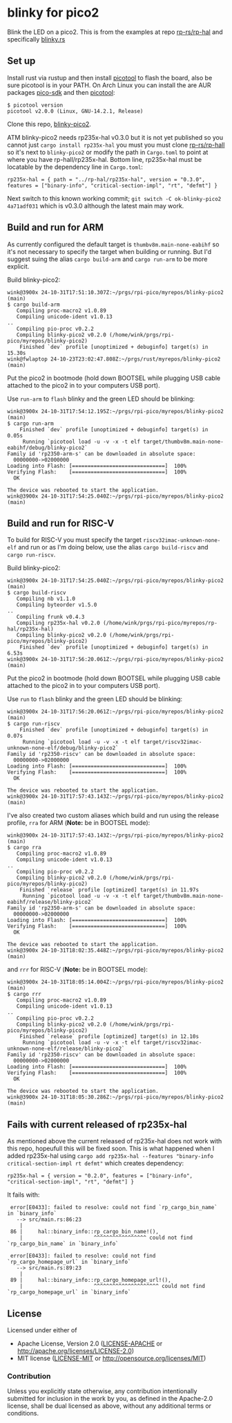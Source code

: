# blinky for pico2

Blink the LED on a pico2. This is from the examples at repo [rp-rs/rp-hal](https://github.com/rp-rs/rp-hal)
and specifically [blinky.rs](https://github.com/rp-rs/rp-hal/blob/b41c5a7e56c4d31e16dc3ff43a802bb007d1e0bb/rp235x-hal-examples/src/bin/blinky.rs)

## Set up

Install rust via rustup and then install [picotool](https://github.com/raspberrypi/picotool)
to flash the board, also be sure picotool is in your PATH. On Arch Linux you can install
the are AUR packages [pico-sdk](https://aur.archlinux.org/packages/pico-sdk) and then
[picotool](https://aur.archlinux.org/packages/picotool):
```
$ picotool version
picotool v2.0.0 (Linux, GNU-14.2.1, Release)
```

Clone this repo, [blinky-pico2](https://github.com/winksaville/blinky-pico2).

ATM blinky-pico2 needs rp235x-hal v0.3.0 but it is not yet published
so you cannot just `cargo install rp235x-hal` you must
you must clone [rp-rs/rp-hall](https://github.com/rp-rs/rp-hal) so
it's next to `blinky-pico2` or modify the path in `Cargo.toml` to point at
where you have rp-hall/rp235x-hal. Bottom line, rp235x-hal must be locatable
by the dependency line in `Cargo.toml`:
```
rp235x-hal = { path = "../rp-hal/rp235x-hal", version = "0.3.0", features = ["binary-info", "critical-section-impl", "rt", "defmt"] }
```

Next switch to this known working commit;
`git switch -C ok-blinky-pico2 4a71adf031` which is v0.3.0 although
the latest main may work.

## Build and run for ARM

As currently configured the default target is `thumbv8m.main-none-eabihf` so
it's not necessary to specify the target when building or running. But
I'd suggest suing the alias `cargo build-arm` and `cargo run-arm` to be
more explicit.

Build blinky-pico2:
```console
wink@3900x 24-10-31T17:51:10.307Z:~/prgs/rpi-pico/myrepos/blinky-pico2 (main)
$ cargo build-arm
   Compiling proc-macro2 v1.0.89
   Compiling unicode-ident v1.0.13
..
   Compiling pio-proc v0.2.2
   Compiling blinky-pico2 v0.2.0 (/home/wink/prgs/rpi-pico/myrepos/blinky-pico2)
    Finished `dev` profile [unoptimized + debuginfo] target(s) in 15.30s
wink@fwlaptop 24-10-23T23:02:47.808Z:~/prgs/rust/myrepos/blinky-pico2 (main)
```

Put the pico2 in bootmode (hold down BOOTSEL while plugging USB cable
attached to the pico2 in to your computers USB port).

Use `run-arm` to `flash` blinky and the green LED should be blinking:
```console
wink@3900x 24-10-31T17:54:12.195Z:~/prgs/rpi-pico/myrepos/blinky-pico2 (main)
$ cargo run-arm
    Finished `dev` profile [unoptimized + debuginfo] target(s) in 0.05s
     Running `picotool load -u -v -x -t elf target/thumbv8m.main-none-eabihf/debug/blinky-pico2`
Family id 'rp2350-arm-s' can be downloaded in absolute space:
  00000000->02000000
Loading into Flash: [==============================]  100%
Verifying Flash:    [==============================]  100%
  OK

The device was rebooted to start the application.
wink@3900x 24-10-31T17:54:25.040Z:~/prgs/rpi-pico/myrepos/blinky-pico2 (main)
```

## Build and run for RISC-V

To build for RISC-V you must specify the target `riscv32imac-unknown-none-elf` and
run or as I'm doing below, use the alias `cargo build-riscv` and `cargo run-riscv`.

Build blinky-pico2:
```console
wink@3900x 24-10-31T17:54:25.040Z:~/prgs/rpi-pico/myrepos/blinky-pico2 (main)
$ cargo build-riscv
   Compiling nb v1.1.0
   Compiling byteorder v1.5.0
..
   Compiling frunk v0.4.3
   Compiling rp235x-hal v0.2.0 (/home/wink/prgs/rpi-pico/myrepos/rp-hal/rp235x-hal)
   Compiling blinky-pico2 v0.2.0 (/home/wink/prgs/rpi-pico/myrepos/blinky-pico2)
    Finished `dev` profile [unoptimized + debuginfo] target(s) in 6.53s
wink@3900x 24-10-31T17:56:20.061Z:~/prgs/rpi-pico/myrepos/blinky-pico2 (main)
```

Put the pico2 in bootmode (hold down BOOTSEL while plugging USB cable
attached to the pico2 in to your computers USB port).

Use `run` to `flash` blinky and the green LED should be blinking:
```console
wink@3900x 24-10-31T17:56:20.061Z:~/prgs/rpi-pico/myrepos/blinky-pico2 (main)
$ cargo run-riscv
    Finished `dev` profile [unoptimized + debuginfo] target(s) in 0.07s
     Running `picotool load -u -v -x -t elf target/riscv32imac-unknown-none-elf/debug/blinky-pico2`
Family id 'rp2350-riscv' can be downloaded in absolute space:
  00000000->02000000
Loading into Flash: [==============================]  100%
Verifying Flash:    [==============================]  100%
  OK

The device was rebooted to start the application.
wink@3900x 24-10-31T17:57:43.143Z:~/prgs/rpi-pico/myrepos/blinky-pico2 (main)
```

I've also created two custom aliases which build and run
using the release profile, `rra` for ARM (**Note:** be in BOOTSEL mode):
```console
wink@3900x 24-10-31T17:57:43.143Z:~/prgs/rpi-pico/myrepos/blinky-pico2 (main)
$ cargo rra
   Compiling proc-macro2 v1.0.89
   Compiling unicode-ident v1.0.13
..
   Compiling pio-proc v0.2.2
   Compiling blinky-pico2 v0.2.0 (/home/wink/prgs/rpi-pico/myrepos/blinky-pico2)
    Finished `release` profile [optimized] target(s) in 11.97s
     Running `picotool load -u -v -x -t elf target/thumbv8m.main-none-eabihf/release/blinky-pico2`
Family id 'rp2350-arm-s' can be downloaded in absolute space:
  00000000->02000000
Loading into Flash: [==============================]  100%
Verifying Flash:    [==============================]  100%
  OK

The device was rebooted to start the application.
wink@3900x 24-10-31T18:02:35.448Z:~/prgs/rpi-pico/myrepos/blinky-pico2 (main)
```

and `rrr` for RISC-V (**Note:** be in BOOTSEL mode):
```console
wink@3900x 24-10-31T18:05:14.004Z:~/prgs/rpi-pico/myrepos/blinky-pico2 (main)
$ cargo rrr
   Compiling proc-macro2 v1.0.89
   Compiling unicode-ident v1.0.13
..
   Compiling pio-proc v0.2.2
   Compiling blinky-pico2 v0.2.0 (/home/wink/prgs/rpi-pico/myrepos/blinky-pico2)
    Finished `release` profile [optimized] target(s) in 12.10s
     Running `picotool load -u -v -x -t elf target/riscv32imac-unknown-none-elf/release/blinky-pico2`
Family id 'rp2350-riscv' can be downloaded in absolute space:
  00000000->02000000
Loading into Flash: [==============================]  100%
Verifying Flash:    [==============================]  100%
  OK

The device was rebooted to start the application.
wink@3900x 24-10-31T18:05:30.286Z:~/prgs/rpi-pico/myrepos/blinky-pico2 (main)
```

## Fails with current released of rp235x-hal

As mentioned above the current released of rp235x-hal does not work with this repo,
hopeufull this will be fixed soon. This is what happened when I added rp235x-hal
using `cargo add rp235x-hal --features "binary-info critical-section-impl rt defmt"`
which creates dependency:
```
rp235x-hal = { version = "0.2.0", features = ["binary-info", "critical-section-impl", "rt", "defmt"] }
```

It fails with:
```
 error[E0433]: failed to resolve: could not find `rp_cargo_bin_name` in `binary_info`
   --> src/main.rs:86:23
    |
 86 |     hal::binary_info::rp_cargo_bin_name!(),
    |                       ^^^^^^^^^^^^^^^^^ could not find `rp_cargo_bin_name` in `binary_info`

 error[E0433]: failed to resolve: could not find `rp_cargo_homepage_url` in `binary_info`
   --> src/main.rs:89:23
    |
 89 |     hal::binary_info::rp_cargo_homepage_url!(),
    |                       ^^^^^^^^^^^^^^^^^^^^^ could not find `rp_cargo_homepage_url` in `binary_info`
```

## License

Licensed under either of

- Apache License, Version 2.0 ([LICENSE-APACHE](LICENSE-APACHE) or http://apache.org/licenses/LICENSE-2.0)
- MIT license ([LICENSE-MIT](LICENSE-MIT) or http://opensource.org/licenses/MIT)

### Contribution

Unless you explicitly state otherwise, any contribution intentionally submitted
for inclusion in the work by you, as defined in the Apache-2.0 license, shall
be dual licensed as above, without any additional terms or conditions.


